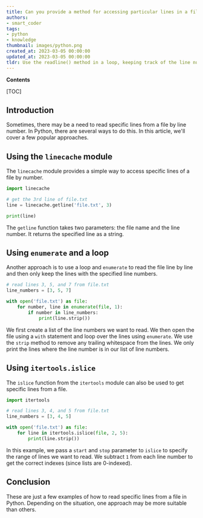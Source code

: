 ```yaml
---
title: Can you provide a method for accessing particular lines in a file based on line numbers?
authors:
- smart_coder
tags:
- python
- knowledge
thumbnail: images/python.png
created_at: 2023-03-05 00:00:00
updated_at: 2023-03-05 00:00:00
tldr: Use the readline() method in a loop, keeping track of the line number and stopping when the desired line is reached.
---
```


**Contents**

[TOC]

## Introduction
Sometimes, there may be a need to read specific lines from a file by line number. In Python, there are several ways to do this. In this article, we'll cover a few popular approaches.

## Using the `linecache` module
The `linecache` module provides a simple way to access specific lines of a file by number. 

```python
import linecache

# get the 3rd line of file.txt
line = linecache.getline('file.txt', 3)

print(line)
``` 

The `getline` function takes two parameters: the file name and the line number. It returns the specified line as a string.

## Using `enumerate` and a loop
Another approach is to use a loop and `enumerate` to read the file line by line and then only keep the lines with the specified line numbers.

```python
# read lines 3, 5, and 7 from file.txt
line_numbers = [3, 5, 7]

with open('file.txt') as file:
    for number, line in enumerate(file, 1):
        if number in line_numbers:
            print(line.strip())
```

We first create a list of the line numbers we want to read. We then open the file using a `with` statement and loop over the lines using `enumerate`. We use the `strip` method to remove any trailing whitespace from the lines. We only print the lines where the line number is in our list of line numbers.

## Using `itertools.islice`
The `islice` function from the `itertools` module can also be used to get specific lines from a file.

```python
import itertools

# read lines 3, 4, and 5 from file.txt
line_numbers = [3, 4, 5]

with open('file.txt') as file:
    for line in itertools.islice(file, 2, 5):
        print(line.strip())
```

In this example, we pass a `start` and `stop` parameter to `islice` to specify the range of lines we want to read. We subtract `1` from each line number to get the correct indexes (since lists are 0-indexed).

## Conclusion
These are just a few examples of how to read specific lines from a file in Python. Depending on the situation, one approach may be more suitable than others.
